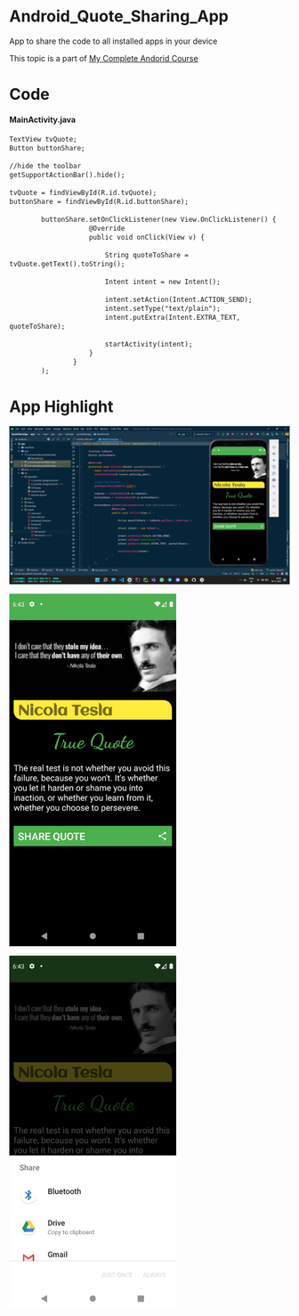 # Android_Quote_Sharing_App
App to share the code to all installed apps in your device

This topic is a part of [My Complete Andorid Course](https://github.com/ananddasani/Android_Apps)

# Code

#### MainActivity.java
```
TextView tvQuote;
Button buttonShare;

//hide the toolbar
getSupportActionBar().hide();

tvQuote = findViewById(R.id.tvQuote);
buttonShare = findViewById(R.id.buttonShare);

        buttonShare.setOnClickListener(new View.OnClickListener() {
                    @Override
                    public void onClick(View v) {

                        String quoteToShare = tvQuote.getText().toString();

                        Intent intent = new Intent();

                        intent.setAction(Intent.ACTION_SEND);
                        intent.setType("text/plain");
                        intent.putExtra(Intent.EXTRA_TEXT, quoteToShare);

                        startActivity(intent);
                    }
                }
        );
```

# App Highlight

<img src="app_images/Quote Share Code.png" width="1000" /><br>

<img src="app_images/Quote Share App1.png" width="300" /><br>

<img src="app_images/Quote Share App2.png" width="300" /><br>
